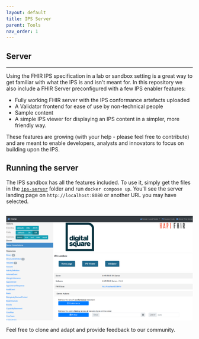 ```yaml
---
layout: default
title: IPS Server
parent: Tools
nav_order: 1
---
```


## Server 
---

Using the FHIR IPS specification in a lab or sandbox setting is a great way to get familiar with what the IPS is and isn't meant for.
In this repository we also include a FHIR Server preconfigured with a few IPS enabler features:
* Fully working FHIR server with the IPS conformance artefacts uploaded
* A Validator frontend for ease of use by non-technical people
* Sample content
* A simple IPS viewer for displaying an IPS content in a simpler, more friendly way.

These features are growing (with your help - please feel free to contribute) and are meant to enable developers, analysts and innovators to focus on building upon the IPS. 


## Running the server
The IPS sandbox has all the features included. To use it, simply get the files in the [`ips-server`](link.html) folder and run `docker compose up`. You'll see the server landing page on `http://localhost:8080` or another URL you may have selected. 

<br clear ="ALL"/>
<img src="../assets/images/server-screenshot.png" alt="Timeline" width="800">


Feel free to clone and adapt and provide feedback to our community.

